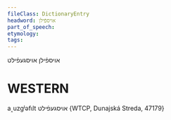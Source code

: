 ```yaml
---
fileClass: DictionaryEntry
headword: אויספֿילן
part_of_speech: 
etymology: 
tags: 
---
```

אויספֿילן
אויסגעפֿילט

WESTERN
========

a˰uzgʲəfɩlt אויסגעפֿילט {WTCP, Dunajská Streda, 47179}